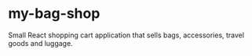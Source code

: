 # my-bag-shop
Small React shopping cart application that sells bags, accessories, travel goods and luggage.
